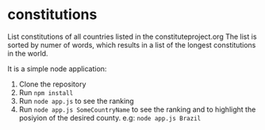 # constitutions

List constitutions of all countries listed in the constituteproject.org
The list is sorted by numer of words, which results in a list of the longest constitutions in the world.

It is a simple node application:

1. Clone the repository
2. Run `npm install`  
4. Run `node app.js` to see the ranking
4. Run `node app.js SomeCountryName` to see the ranking and to highlight the posiyion of the desired county. e.g: `node app.js Brazil`